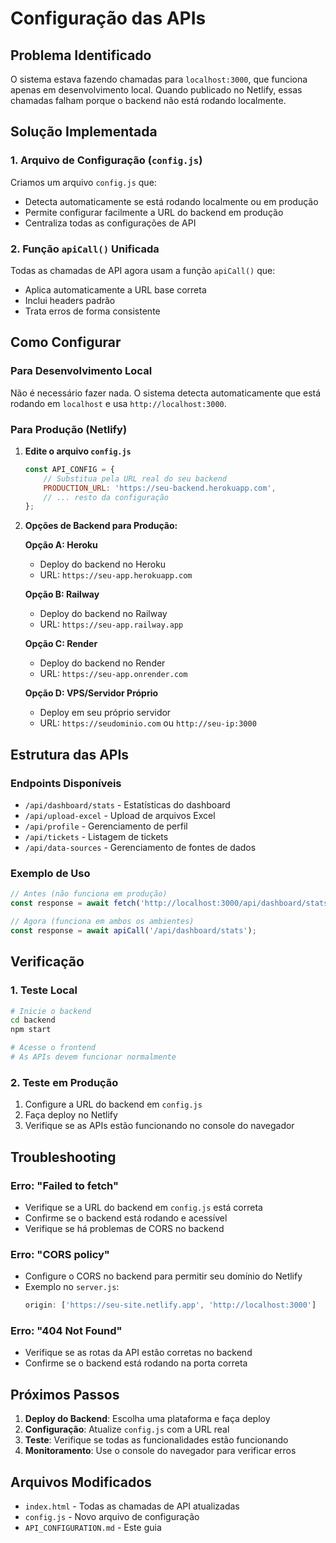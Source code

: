 # Configuração das APIs

## Problema Identificado

O sistema estava fazendo chamadas para `localhost:3000`, que funciona apenas em desenvolvimento local. Quando publicado no Netlify, essas chamadas falham porque o backend não está rodando localmente.

## Solução Implementada

### 1. Arquivo de Configuração (`config.js`)

Criamos um arquivo `config.js` que:
- Detecta automaticamente se está rodando localmente ou em produção
- Permite configurar facilmente a URL do backend em produção
- Centraliza todas as configurações de API

### 2. Função `apiCall()` Unificada

Todas as chamadas de API agora usam a função `apiCall()` que:
- Aplica automaticamente a URL base correta
- Inclui headers padrão
- Trata erros de forma consistente

## Como Configurar

### Para Desenvolvimento Local
Não é necessário fazer nada. O sistema detecta automaticamente que está rodando em `localhost` e usa `http://localhost:3000`.

### Para Produção (Netlify)

1. **Edite o arquivo `config.js`**
   ```javascript
   const API_CONFIG = {
       // Substitua pela URL real do seu backend
       PRODUCTION_URL: 'https://seu-backend.herokuapp.com',
       // ... resto da configuração
   };
   ```

2. **Opções de Backend para Produção:**

   **Opção A: Heroku**
   - Deploy do backend no Heroku
   - URL: `https://seu-app.herokuapp.com`

   **Opção B: Railway**
   - Deploy do backend no Railway
   - URL: `https://seu-app.railway.app`

   **Opção C: Render**
   - Deploy do backend no Render
   - URL: `https://seu-app.onrender.com`

   **Opção D: VPS/Servidor Próprio**
   - Deploy em seu próprio servidor
   - URL: `https://seudominio.com` ou `http://seu-ip:3000`

## Estrutura das APIs

### Endpoints Disponíveis
- `/api/dashboard/stats` - Estatísticas do dashboard
- `/api/upload-excel` - Upload de arquivos Excel
- `/api/profile` - Gerenciamento de perfil
- `/api/tickets` - Listagem de tickets
- `/api/data-sources` - Gerenciamento de fontes de dados

### Exemplo de Uso
```javascript
// Antes (não funciona em produção)
const response = await fetch('http://localhost:3000/api/dashboard/stats');

// Agora (funciona em ambos os ambientes)
const response = await apiCall('/api/dashboard/stats');
```

## Verificação

### 1. Teste Local
```bash
# Inicie o backend
cd backend
npm start

# Acesse o frontend
# As APIs devem funcionar normalmente
```

### 2. Teste em Produção
1. Configure a URL do backend em `config.js`
2. Faça deploy no Netlify
3. Verifique se as APIs estão funcionando no console do navegador

## Troubleshooting

### Erro: "Failed to fetch"
- Verifique se a URL do backend em `config.js` está correta
- Confirme se o backend está rodando e acessível
- Verifique se há problemas de CORS no backend

### Erro: "CORS policy"
- Configure o CORS no backend para permitir seu domínio do Netlify
- Exemplo no `server.js`:
  ```javascript
  origin: ['https://seu-site.netlify.app', 'http://localhost:3000']
  ```

### Erro: "404 Not Found"
- Verifique se as rotas da API estão corretas no backend
- Confirme se o backend está rodando na porta correta

## Próximos Passos

1. **Deploy do Backend**: Escolha uma plataforma e faça deploy
2. **Configuração**: Atualize `config.js` com a URL real
3. **Teste**: Verifique se todas as funcionalidades estão funcionando
4. **Monitoramento**: Use o console do navegador para verificar erros

## Arquivos Modificados

- `index.html` - Todas as chamadas de API atualizadas
- `config.js` - Novo arquivo de configuração
- `API_CONFIGURATION.md` - Este guia
